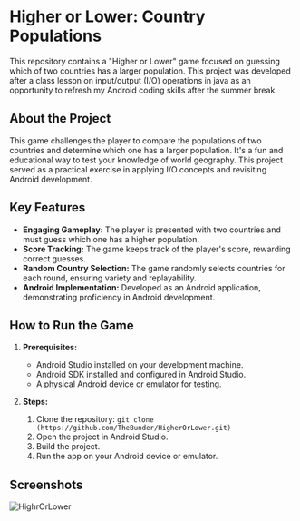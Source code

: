 # Higher or Lower: Country Populations

This repository contains a "Higher or Lower" game focused on guessing which of two countries has a larger population.  This project was developed after a class lesson on input/output (I/O) operations in java as an opportunity to refresh my Android coding skills after the summer break.

## About the Project

This game challenges the player to compare the populations of two countries and determine which one has a larger population. It's a fun and educational way to test your knowledge of world geography. This project served as a practical exercise in applying I/O concepts and revisiting Android development.

## Key Features

*   **Engaging Gameplay:** The player is presented with two countries and must guess which one has a higher population.
*   **Score Tracking:** The game keeps track of the player's score, rewarding correct guesses.
*   **Random Country Selection:** The game randomly selects countries for each round, ensuring variety and replayability.
*   **Android Implementation:** Developed as an Android application, demonstrating proficiency in Android development.

## How to Run the Game

1.  **Prerequisites:**
    *   Android Studio installed on your development machine.
    *   Android SDK installed and configured in Android Studio.
    *   A physical Android device or emulator for testing.

2.  **Steps:**
    1.  Clone the repository: `git clone (https://github.com/TheBunder/HigherOrLower.git)`
    2.  Open the project in Android Studio.
    3.  Build the project.
    4.  Run the app on your Android device or emulator.

## Screenshots 

![HighrOrLower](https://github.com/user-attachments/assets/c4c6c5cb-c3c6-410a-8230-0a60f7ac9868)
